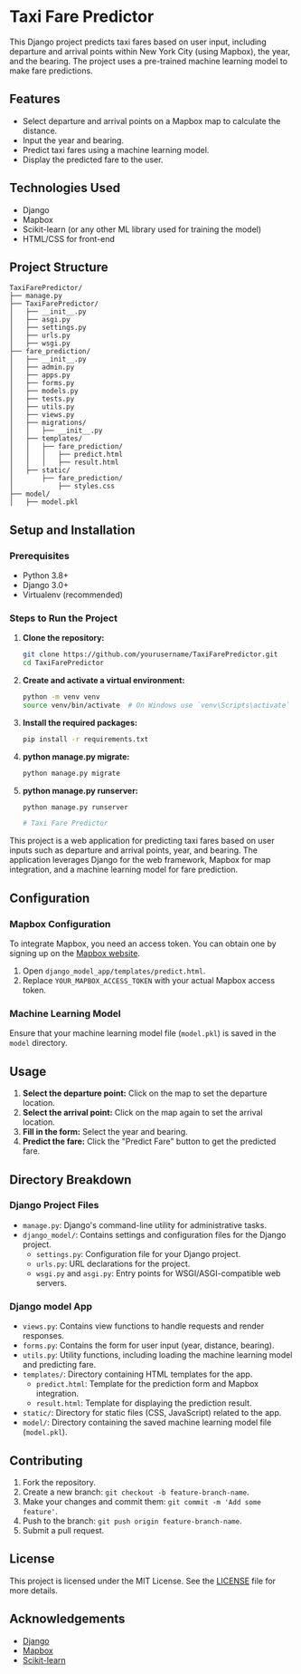 # Taxi Fare Predictor

This Django project predicts taxi fares based on user input, including departure and arrival points within New York City (using Mapbox), the year, and the bearing. The project uses a pre-trained machine learning model to make fare predictions.

## Features

- Select departure and arrival points on a Mapbox map to calculate the distance.
- Input the year and bearing.
- Predict taxi fares using a machine learning model.
- Display the predicted fare to the user.

## Technologies Used

- Django
- Mapbox
- Scikit-learn (or any other ML library used for training the model)
- HTML/CSS for front-end

## Project Structure
```plaintext
TaxiFarePredictor/
├── manage.py
├── TaxiFarePredictor/
│   ├── __init__.py
│   ├── asgi.py
│   ├── settings.py
│   ├── urls.py
│   ├── wsgi.py
├── fare_prediction/
│   ├── __init__.py
│   ├── admin.py
│   ├── apps.py
│   ├── forms.py
│   ├── models.py
│   ├── tests.py
│   ├── utils.py
│   ├── views.py
│   ├── migrations/
│   │   ├── __init__.py
│   ├── templates/
│   │   ├── fare_prediction/
│   │   │   ├── predict.html
│   │   │   ├── result.html
│   ├── static/
│       ├── fare_prediction/
│           ├── styles.css
├── model/
│   ├── model.pkl
```

## Setup and Installation

### Prerequisites

- Python 3.8+
- Django 3.0+
- Virtualenv (recommended)

### Steps to Run the Project

1. **Clone the repository:**

   ```bash
   git clone https://github.com/yourusername/TaxiFarePredictor.git
   cd TaxiFarePredictor

2. **Create and activate a virtual environment:**

   ```bash
   python -m venv venv
   source venv/bin/activate  # On Windows use `venv\Scripts\activate`

3. **Install the required packages:**

    ```bash
    pip install -r requirements.txt

4. **python manage.py migrate:**

    ```bash
    python manage.py migrate

5. **python manage.py runserver:**

    ```bash
    python manage.py runserver

   # Taxi Fare Predictor

This project is a web application for predicting taxi fares based on user inputs such as departure and arrival points, year, and bearing. The application leverages Django for the web framework, Mapbox for map integration, and a machine learning model for fare prediction.

## Configuration

### Mapbox Configuration

To integrate Mapbox, you need an access token. You can obtain one by signing up on the [Mapbox website](https://www.mapbox.com/).

1. Open `django_model_app/templates/predict.html`.
2. Replace `YOUR_MAPBOX_ACCESS_TOKEN` with your actual Mapbox access token.

### Machine Learning Model

Ensure that your machine learning model file (`model.pkl`) is saved in the `model` directory.

## Usage

1. **Select the departure point:** Click on the map to set the departure location.
2. **Select the arrival point:** Click on the map again to set the arrival location.
3. **Fill in the form:** Select the year and bearing.
4. **Predict the fare:** Click the "Predict Fare" button to get the predicted fare.

## Directory Breakdown

### Django Project Files

- `manage.py`: Django's command-line utility for administrative tasks.
- `django_model/`: Contains settings and configuration files for the Django project.
  - `settings.py`: Configuration file for your Django project.
  - `urls.py`: URL declarations for the project.
  - `wsgi.py` and `asgi.py`: Entry points for WSGI/ASGI-compatible web servers.

### Django model App

- `views.py`: Contains view functions to handle requests and render responses.
- `forms.py`: Contains the form for user input (year, distance, bearing).
- `utils.py`: Utility functions, including loading the machine learning model and predicting fare.
- `templates/`: Directory containing HTML templates for the app.
  - `predict.html`: Template for the prediction form and Mapbox integration.
  - `result.html`: Template for displaying the prediction result.
- `static/`: Directory for static files (CSS, JavaScript) related to the app.
- `model/`: Directory containing the saved machine learning model file (`model.pkl`).

## Contributing

1. Fork the repository.
2. Create a new branch: `git checkout -b feature-branch-name`.
3. Make your changes and commit them: `git commit -m 'Add some feature'`.
4. Push to the branch: `git push origin feature-branch-name`.
5. Submit a pull request.

## License

This project is licensed under the MIT License. See the [LICENSE](LICENSE) file for more details.

## Acknowledgements

- [Django](https://www.djangoproject.com/)
- [Mapbox](https://www.mapbox.com/)
- [Scikit-learn](https://scikit-learn.org/)






